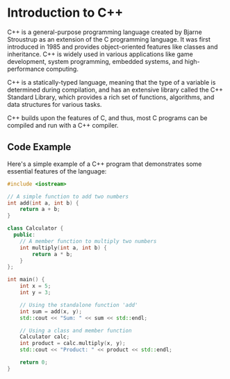 # Introduction to C++

C++ is a general-purpose programming language created by Bjarne Stroustrup as an
extension of the C programming language. It was first introduced in 1985 and
provides object-oriented features like classes and inheritance. C++ is widely
used in various applications like game development, system programming, embedded
systems, and high-performance computing.

C++ is a statically-typed language, meaning that the type of a variable is
determined during compilation, and has an extensive library called the C++
Standard Library, which provides a rich set of functions, algorithms, and data
structures for various tasks.

C++ builds upon the features of C, and thus, most C programs can be compiled and
run with a C++ compiler.

## Code Example

Here's a simple example of a C++ program that demonstrates some essential features of the language:

```cpp
#include <iostream>

// A simple function to add two numbers
int add(int a, int b) {
    return a + b;
}

class Calculator {
  public:
    // A member function to multiply two numbers
    int multiply(int a, int b) {
        return a * b;
    }
};

int main() {
    int x = 5;
    int y = 3;

    // Using the standalone function 'add'
    int sum = add(x, y);
    std::cout << "Sum: " << sum << std::endl;

    // Using a class and member function
    Calculator calc;
    int product = calc.multiply(x, y);
    std::cout << "Product: " << product << std::endl;

    return 0;
}
```
